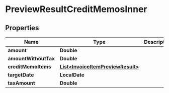 

# PreviewResultCreditMemosInner


## Properties

| Name | Type | Description | Notes |
|------------ | ------------- | ------------- | -------------|
|**amount** | **Double** |  |  [optional] |
|**amountWithoutTax** | **Double** |  |  [optional] |
|**creditMemoItems** | [**List&lt;InvoiceItemPreviewResult&gt;**](InvoiceItemPreviewResult.md) |  |  [optional] |
|**targetDate** | **LocalDate** |  |  [optional] |
|**taxAmount** | **Double** |  |  [optional] |



